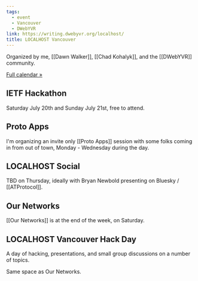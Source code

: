 ```yaml
---
tags:
  - event
  - Vancouver
  - DWebYVR
link: https://writing.dwebyvr.org/localhost/
title: LOCALHOST Vancouver
---
```

Organized by me, [[Dawn Walker]], [[Chad Kohalyk]], and the [[DWebYVR]] community.

[Full calendar »](https://lu.ma/LOCALHOST_vancouver)

## IETF Hackathon

Saturday July 20th and Sunday July 21st, free to attend.
## Proto Apps

I'm organizing an invite only [[Proto Apps]] session with some folks coming in from out of town, Monday - Wednesday during the day.
## LOCALHOST Social

TBD on Thursday, ideally with Bryan Newbold presenting on Bluesky / [[ATProtocol]].
## Our Networks

[[Our Networks]] is at the end of the week, on Saturday.
## LOCALHOST Vancouver Hack Day

A day of hacking, presentations, and small group discussions on a number of topics.

Same space as Our Networks.



